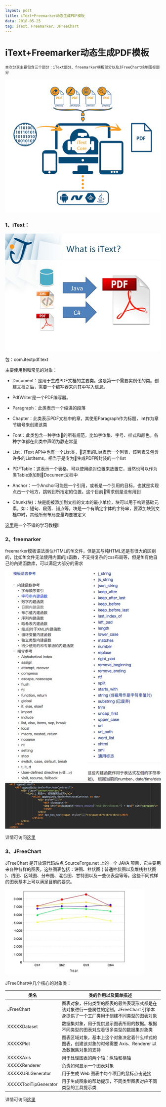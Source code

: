 ```yaml
---
layout: post
title: iText+Freemarker动态生成PDF模板
data: 2018-05-25
tag: iText、Freemarker、JFreeChart
---
```


# iText+Freemarker动态生成PDF模板

    本次分享主要包含三个部分：iText部分、freemarker模板部分以及JFreeChart绘制图标部分
    
![iText&Freemarker](/images/posts/iText+Freemarker+JFreeChart/iText+Freemarker.jpg)

### 1、iText：

![iText](/images/posts/iText+Freemarker+JFreeChart/iText.jpg)

包：com.itextpdf.text

主要使用到和常见的对象：

* Document：是用于生成PDF文档的主要类。这是第一个需要实例化的类。创建文档之后，需要一个编写器来向其中写入信息。

* PdfWriter是一个PDF编写器。

* Paragraph：此类表示一个缩进的段落

* Chapter：此类表示PDF文档中的章，其使用Paragraph作为标题，int作为章节编号来创建该类

* Font：此类包含一种字体的所有规范，比如字体集、字号、样式和颜色。各种字体都在此类中声明为静态常量

* List：iText API中也有一个List类，这里的List表示一个列表，该列表又包含许多的ListItems。相当于是专为生成PDF所封装的一个list

* PDFTable：这表示一个表格，可以使用绝对位置来放置它，当然也可以作为类Table添加到Document文档中

* Anchor：一个Anchor可能是一个引用，或者是一个引用的目标，也就是实现点击一个地方，跳转到所指定的位置。这个目前需求倒是没有用到

* Chunk(块)：块是能被添加到文档的文本的最小单位，块可以用于构建基础元素，如：短句、段落、锚点等，块是一个有确定字体的字符串，要添加块到文档中时，其他所有布局变量均要被定义

[这里](http://rensanning.iteye.com/blog/1538689)是一个不错的学习教程!!

### 2、freemarker

freemarker模板语法类似HTML的ftl文件，但是其与纯HTML还是有很大的区别的，比如ftl文件无法使用内置的js函数，不支持复杂的css布局等，但是ftl有他自己的內建函数库，可以满足大部分的需求

![ftl](/images/posts/iText+Freemarker+JFreeChart/ftl.jpg)
![freemarker](/images/posts/iText+Freemarker+JFreeChart/freemarker.png)

详情可访问[这里](http://www.kerneler.com/freemarker2.3.23/ref_builtins_string.html)

### 3、JFreeChart

JFreeChart 是开放源代码站点 SourceForge.net 上的一个 JAVA 项目，它主要用来各种各样的图表，这些图表包括：饼图、柱状图 ( 普通柱状图以及堆栈柱状图 )、线图、区域图、分布图、混合图、甘特图以及一些仪表盘等等。这些不同式样的图表基本上可以满足目前的要求。

![JFreeChart](/images/posts/iText+Freemarker+JFreeChart/JFreeChart.png)

JFreeChart中几个核心的对象类：

| 类名 | 类的作用以及简单描述 |
| -- | -- |
| JFreeChart | 图表对象，任何类型的图表的最终表现形式都是在该对象进行一些属性的定制。JFreeChart 引擎本身提供了一个工厂类用于创建不同类型的图表对象 |
| XXXXXDataset | 数据集对象，用于提供显示图表所用的数据。根据不同类型的图表对应着很多类型的数据集对象类 |
| XXXXXPlot | 图表区域对象，基本上这个对象决定着什么样式的图表，创建该对象的时候需要 Axis、Renderer 以及数据集对象的支持 |
| XXXXXAxis | 用于处理图表的两个轴：纵轴和横轴 |
| XXXXXRenderer | 负责如何显示一个图表对象 |
| XXXXXURLGenerator | 用于生成 Web 图表中每个项目的鼠标点击链接 |
| XXXXXToolTipGenerator | 用于生成图象的帮助提示，不同类型图表对应不同类型的工具提示类 |

详情可访问[这里](https://www.ibm.com/developerworks/cn/java/l-jfreechart/index.html)